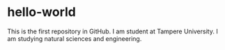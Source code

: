 # hello-world
This is the first repository in GitHub.
I am student at Tampere University.
I am studying natural sciences and engineering.

